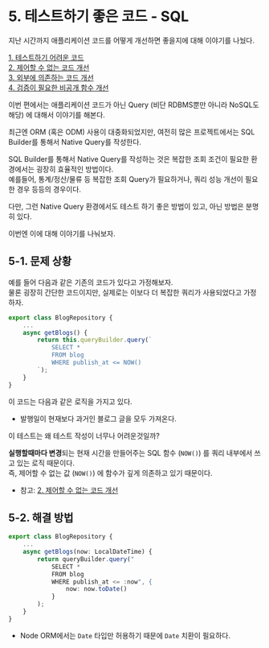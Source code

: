 # 5. 테스트하기 좋은 코드 - SQL

지난 시간까지 애플리케이션 코드를 어떻게 개선하면 좋을지에 대해 이야기를 나눴다.

[1. 테스트하기 어려운 코드](https://jojoldu.tistory.com/674)  
[2. 제어할 수 없는 코드 개선](https://jojoldu.tistory.com/676)  
[3. 외부에 의존하는 코드 개선](https://jojoldu.tistory.com/680)  
[4. 검증이 필요한 비공개 함수 개선](https://jojoldu.tistory.com/681)  

이번 편에서는 애플리케이션 코드가 아닌 Query (비단 RDBMS뿐만 아니라 NoSQL도 해당) 에 대해서 이야기를 해본다.  
  
최근엔 ORM (혹은 ODM) 사용이 대중화되었지만, 여전히 많은 프로젝트에서는 SQL Builder를 통해서 Native Query를 작성한다.  

SQL Builder를 통해서 Native Query를 작성하는 것은 복잡한 조회 조건이 필요한 환경에서는 굉장히 효율적인 방법이다.  
예를들어, 통계/정산/물류 등 복잡한 조회 Query가 필요하거나, 쿼리 성능 개선이 필요한 경우 등등의 경우이다.    
  
다만, 그런 Native Query 환경에서도 테스트 하기 좋은 방법이 있고, 아닌 방법은 분명히 있다.  
  
이번엔 이에 대해 이야기를 나눠보자. 

## 5-1. 문제 상황

예를 들어 다음과 같은 기존의 코드가 있다고 가정해보자.  
물론 굉장히 간단한 코드이지만, 실제로는 이보다 더 복잡한 쿼리가 사용되었다고 가정하자.

```ts
export class BlogRepository {
	...
	async getBlogs() {
		return this.queryBuilder.query(`
			SELECT *
			FROM blog
			WHERE publish_at <= NOW()
		`);
	}
}
```

이 코드는 다음과 같은 로직을 가지고 있다.

* 발행일이 현재보다 과거인 블로그 글을 모두 가져온다.

이 테스트는 왜 테스트 작성이 너무나 어려운것일까?
  
**실행할때마다 변경**되는 현재 시간을 만들어주는 SQL 함수 (`NOW()`) 를 쿼리 내부에서 쓰고 있는 로직 때문이다.  
즉, 제어할 수 없는 값 (`NOW()`) 에 함수가 깊게 의존하고 있기 때문이다.

* 참고: [2. 제어할 수 없는 코드 개선](https://jojoldu.tistory.com/676)  


## 5-2. 해결 방법

```ts
export class BlogRepository {
	...
	async getBlogs(now: LocalDateTime) {
		return queryBuilder.query("
			SELECT *
			FROM blog
			WHERE publish_at <= :now", { 
				now: now.toDate() 
			}
		);
	}
}
```

* Node ORM에서는 `Date` 타입만 허용하기 때문에 `Date` 치환이 필요하다.
